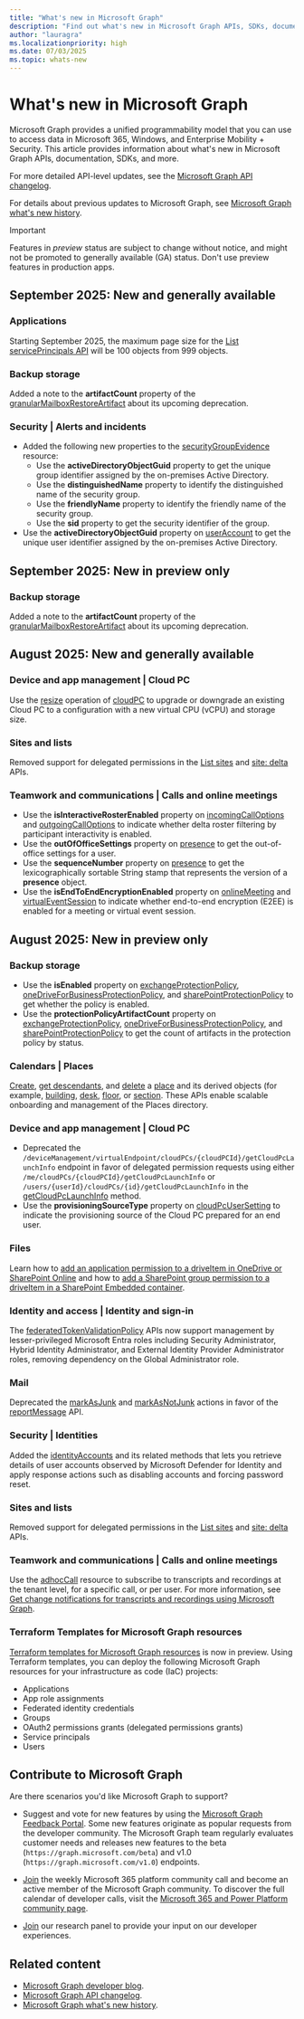 ```yaml
---
title: "What's new in Microsoft Graph"
description: "Find out what's new in Microsoft Graph APIs, SDKs, documentation, and other resources."
author: "lauragra"
ms.localizationpriority: high
ms.date: 07/03/2025
ms.topic: whats-new
---
```


# What's new in Microsoft Graph

Microsoft Graph provides a unified programmability model that you can use to access data in Microsoft 365, Windows, and Enterprise Mobility + Security. This article provides information about what's new in Microsoft Graph APIs, documentation, SDKs, and more.

For more detailed API-level updates, see the [Microsoft Graph API changelog](https://developer.microsoft.com/graph/changelog/).

For details about previous updates to Microsoft Graph, see [Microsoft Graph what's new history](whats-new-earlier.md).

> [!IMPORTANT]
> Features in _preview_ status are subject to change without notice, and might not be promoted to generally available (GA) status. Don't use preview features in production apps.

## September 2025: New and generally available

### Applications

Starting September 2025, the maximum page size for the [List servicePrincipals API](/graph/api/serviceprincipal-list) will be 100 objects from 999 objects.

### Backup storage

Added a note to the **artifactCount** property of the [granularMailboxRestoreArtifact](/graph/api/resources/granularmailboxrestoreartifact) about its upcoming deprecation.

### Security | Alerts and incidents

- Added the following new properties to the [securityGroupEvidence](/graph/api/resources/security-securitygroupevidence) resource:
  - Use the **activeDirectoryObjectGuid** property to get the unique group identifier assigned by the on-premises Active Directory.
  - Use the **distinguishedName** property to identify the distinguished name of the security group.
  - Use the **friendlyName** property to identify the friendly name of the security group.	
  - Use the **sid** property to get the security identifier of the group.
- Use the **activeDirectoryObjectGuid** property on [userAccount](/graph/api/resources/security-useraccount) to get the unique user identifier assigned by the on-premises Active Directory.

## September 2025: New in preview only

### Backup storage

Added a note to the **artifactCount** property of the [granularMailboxRestoreArtifact](/graph/api/resources/granularmailboxrestoreartifact?view=graph-rest-beta&preserve-view=true) about its upcoming deprecation.

## August 2025: New and generally available

### Device and app management | Cloud PC

Use the [resize](/graph/api/cloudpc-resize) operation of [cloudPC](/graph/api/resources/cloudpc) to upgrade or downgrade an existing Cloud PC to a configuration with a new virtual CPU (vCPU) and storage size.

### Sites and lists

Removed support for delegated permissions in the [List sites](/graph/api/site-list) and [site: delta](/graph/api/site-delta) APIs.

### Teamwork and communications | Calls and online meetings

- Use the **isInteractiveRosterEnabled** property on [incomingCallOptions](/graph/api/resources/incomingcalloptions) and [outgoingCallOptions](/graph/api/resources/outgoingcalloptions) to indicate whether delta roster filtering by participant interactivity is enabled.
- Use the **outOfOfficeSettings** property on [presence](/graph/api/resources/presence) to get the out-of-office settings for a user.
- Use the **sequenceNumber** property on [presence](/graph/api/resources/presence) to get the lexicographically sortable String stamp that represents the version of a **presence** object.
- Use the **isEndToEndEncryptionEnabled** property on [onlineMeeting](/graph/api/resources/onlinemeeting) and [virtualEventSession](/graph/api/resources/virtualeventsession) to indicate whether end-to-end encryption (E2EE) is enabled for a meeting or virtual event session.

## August 2025: New in preview only

### Backup storage

- Use the **isEnabled** property on [exchangeProtectionPolicy](/graph/api/resources/exchangeProtectionPolicy?view=graph-rest-beta&preserve-view=true), [oneDriveForBusinessProtectionPolicy](/graph/api/resources/oneDriveForBusinessProtectionPolicy?view=graph-rest-beta&preserve-view=true), and [sharePointProtectionPolicy](/graph/api/resources/sharePointProtectionPolicy?view=graph-rest-beta&preserve-view=true) to get whether the policy is enabled.
- Use the **protectionPolicyArtifactCount** property on [exchangeProtectionPolicy](/graph/api/resources/exchangeProtectionPolicy?view=graph-rest-beta&preserve-view=true), [oneDriveForBusinessProtectionPolicy](/graph/api/resources/oneDriveForBusinessProtectionPolicy?view=graph-rest-beta&preserve-view=true), and [sharePointProtectionPolicy](/graph/api/resources/sharePointProtectionPolicy?view=graph-rest-beta&preserve-view=true) to get the count of artifacts in the protection policy by status.

### Calendars | Places

[Create](/graph/api/place-post?view=graph-rest-beta&preserve-view=true), [get descendants](/graph/api/place-descendants?view=graph-rest-beta&preserve-view=true), and [delete](/graph/api/place-delete?view=graph-rest-beta&preserve-view=true) a [place](/graph/api/resources/place?view=graph-rest-beta&preserve-view=true) and its derived objects (for example, [building](/graph/api/resources/building?view=graph-rest-beta&preserve-view=true), [desk](/graph/api/resources/desk?view=graph-rest-beta&preserve-view=true), [floor](/graph/api/resources/floor?view=graph-rest-beta&preserve-view=true), or [section](/graph/api/resources/section?view=graph-rest-beta&preserve-view=true). These APIs enable scalable onboarding and management of the Places directory.

### Device and app management | Cloud PC

- Deprecated the `/deviceManagement/virtualEndpoint/cloudPCs/{cloudPCId}/getCloudPcLaunchInfo` endpoint in favor of delegated permission requests using either `/me/cloudPCs/{cloudPCId}/getCloudPcLaunchInfo` or `/users/{userId}/cloudPCs/{id}/getCloudPcLaunchInfo` in the [getCloudPcLaunchInfo](/graph/api/cloudpc-getcloudpclaunchinfo) method.
- Use the **provisioningSourceType** property on [cloudPcUserSetting](/graph/api/resources/cloudpcusersetting?view=graph-rest-beta&preserve-view=true) to indicate the provisioning source of the Cloud PC prepared for an end user.

### Files

Learn how to [add an application permission to a driveItem in OneDrive or SharePoint Online](/graph/api/driveitem-post-permissions?view=graph-rest-beta&preserve-view=true#example-1-add-an-application-permission-to-a-driveitem-in-onedrive-or-sharepoint-online) and how to [add a SharePoint group permission to a driveItem in a SharePoint Embedded container](/graph/api/driveitem-post-permissions?view=graph-rest-beta&preserve-view=true#example-2-add-a-sharepoint-group-permission-to-a-driveitem-in-a-sharepoint-embedded-container).

### Identity and access | Identity and sign-in

The [federatedTokenValidationPolicy](/graph/api/resources/federatedtokenvalidationpolicy?view=graph-rest-beta&preserve-view=true) APIs now support management by lesser-privileged Microsoft Entra roles including Security Administrator, Hybrid Identity Administrator, and External Identity Provider Administrator roles, removing dependency on the Global Administrator role.

### Mail

Deprecated the [markAsJunk](/graph/api/message-markasjunk?view=graph-rest-beta&preserve-view=true) and [markAsNotJunk](/graph/api/message-markasnotjunk?view=graph-rest-beta&preserve-view=true) actions in favor of the [reportMessage](/graph/api/message-reportmessage?view=graph-rest-beta&preserve-view=true) API.

### Security | Identities

Added the [identityAccounts](/graph/api/resources/security-identityaccounts?view=graph-rest-beta&preserve-view=true) and its related methods that lets you retrieve details of user accounts observed by Microsoft Defender for Identity and apply response actions such as disabling accounts and forcing password reset. 

### Sites and lists

Removed support for delegated permissions in the [List sites](/graph/api/site-list?view=graph-rest-beta&preserve-view=true) and [site: delta](/graph/api/site-delta?view=graph-rest-beta&preserve-view=true) APIs.

### Teamwork and communications | Calls and online meetings

Use the [adhocCall](/graph/api/resources/adhoccall?view=graph-rest-beta&preserve-view=true) resource to subscribe to transcripts and recordings at the tenant level, for a specific call, or per user. For more information, see [Get change notifications for transcripts and recordings using Microsoft Graph](/graph/teams-changenotifications-callrecording-and-calltranscript).

### Terraform Templates for Microsoft Graph resources

[Terraform templates for Microsoft Graph resources](/graph/templates/terraform/overview-terraform-for-graph) is now in preview. Using Terraform templates, you can deploy the following Microsoft Graph resources for your infrastructure as code (IaC) projects:

- Applications
- App role assignments
- Federated identity credentials
- Groups
- OAuth2 permissions grants (delegated permissions grants)
- Service principals
- Users

## Contribute to Microsoft Graph

Are there scenarios you'd like Microsoft Graph to support?

- Suggest and vote for new features by using the [Microsoft Graph Feedback Portal](https://aka.ms/graphfeedback). Some new features originate as popular requests from the developer community. The Microsoft Graph team regularly evaluates customer needs and releases new features to the beta (`https://graph.microsoft.com/beta`) and v1.0 (`https://graph.microsoft.com/v1.0`) endpoints.

- [Join](https://aka.ms/m365-dev-call) the weekly Microsoft 365 platform community call and become an active member of the Microsoft Graph community. To discover the full calendar of developer calls, visit the [Microsoft 365 and Power Platform community page](https://aka.ms/community/calls).

- [Join](https://ux.microsoft.com/Panel/M365Devs?utm_source=graphDocs) our research panel to provide your input on our developer experiences.

## Related content
- [Microsoft Graph developer blog](https://devblogs.microsoft.com/microsoft365dev/category/microsoft-graph/).
- [Microsoft Graph API changelog](https://developer.microsoft.com/graph/changelog/).
- [Microsoft Graph what's new history](whats-new-earlier.md).
